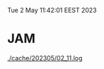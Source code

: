 Tue  2 May 11:42:01 EEST 2023
# JAM
<a href='./cache/202305/02_11.log'>./cache/202305/02_11.log</a>
